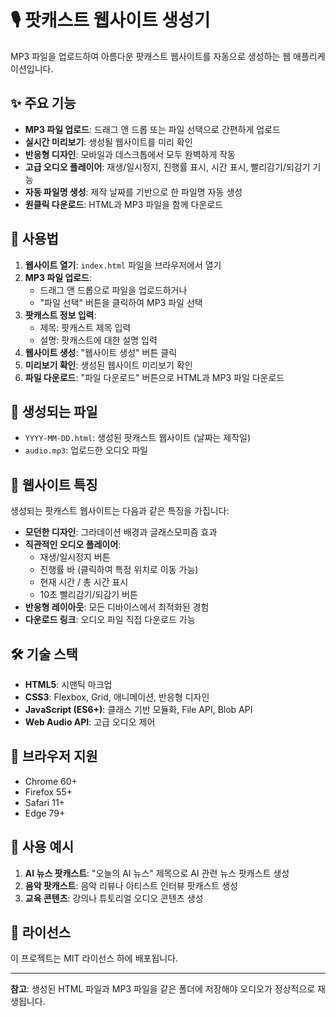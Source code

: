 # 🎙️ 팟캐스트 웹사이트 생성기

MP3 파일을 업로드하여 아름다운 팟캐스트 웹사이트를 자동으로 생성하는 웹 애플리케이션입니다.

## ✨ 주요 기능

- **MP3 파일 업로드**: 드래그 앤 드롭 또는 파일 선택으로 간편하게 업로드
- **실시간 미리보기**: 생성될 웹사이트를 미리 확인
- **반응형 디자인**: 모바일과 데스크톱에서 모두 완벽하게 작동
- **고급 오디오 플레이어**: 재생/일시정지, 진행률 표시, 시간 표시, 빨리감기/되감기 기능
- **자동 파일명 생성**: 제작 날짜를 기반으로 한 파일명 자동 생성
- **원클릭 다운로드**: HTML과 MP3 파일을 함께 다운로드

## 🚀 사용법

1. **웹사이트 열기**: `index.html` 파일을 브라우저에서 열기
2. **MP3 파일 업로드**: 
   - 드래그 앤 드롭으로 파일을 업로드하거나
   - "파일 선택" 버튼을 클릭하여 MP3 파일 선택
3. **팟캐스트 정보 입력**:
   - 제목: 팟캐스트 제목 입력
   - 설명: 팟캐스트에 대한 설명 입력
4. **웹사이트 생성**: "웹사이트 생성" 버튼 클릭
5. **미리보기 확인**: 생성된 웹사이트 미리보기 확인
6. **파일 다운로드**: "파일 다운로드" 버튼으로 HTML과 MP3 파일 다운로드

## 📁 생성되는 파일

- `YYYY-MM-DD.html`: 생성된 팟캐스트 웹사이트 (날짜는 제작일)
- `audio.mp3`: 업로드한 오디오 파일

## 🎨 웹사이트 특징

생성되는 팟캐스트 웹사이트는 다음과 같은 특징을 가집니다:

- **모던한 디자인**: 그라데이션 배경과 글래스모피즘 효과
- **직관적인 오디오 플레이어**: 
  - 재생/일시정지 버튼
  - 진행률 바 (클릭하여 특정 위치로 이동 가능)
  - 현재 시간 / 총 시간 표시
  - 10초 빨리감기/되감기 버튼
- **반응형 레이아웃**: 모든 디바이스에서 최적화된 경험
- **다운로드 링크**: 오디오 파일 직접 다운로드 가능

## 🛠️ 기술 스택

- **HTML5**: 시맨틱 마크업
- **CSS3**: Flexbox, Grid, 애니메이션, 반응형 디자인
- **JavaScript (ES6+)**: 클래스 기반 모듈화, File API, Blob API
- **Web Audio API**: 고급 오디오 제어

## 📱 브라우저 지원

- Chrome 60+
- Firefox 55+
- Safari 11+
- Edge 79+

## 🎯 사용 예시

1. **AI 뉴스 팟캐스트**: "오늘의 AI 뉴스" 제목으로 AI 관련 뉴스 팟캐스트 생성
2. **음악 팟캐스트**: 음악 리뷰나 아티스트 인터뷰 팟캐스트 생성
3. **교육 콘텐츠**: 강의나 튜토리얼 오디오 콘텐츠 생성

## 📄 라이선스

이 프로젝트는 MIT 라이선스 하에 배포됩니다.

---

**참고**: 생성된 HTML 파일과 MP3 파일을 같은 폴더에 저장해야 오디오가 정상적으로 재생됩니다.
